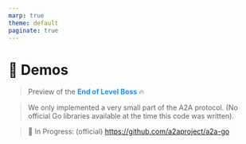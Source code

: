 ```yaml
---
marp: true
theme: default
paginate: true
---
```

<style>
.dodgerblue {
  color: dodgerblue;
}
</style>
# 🚀 Demos

> Preview of the <span class="dodgerblue">**End of Level Boss**</span> 🔥

> We only implemented a very small part of the A2A protocol. (No official Go libraries available at the time this code was written). 

> 🚧 In Progress: (official) https://github.com/a2aproject/a2a-go